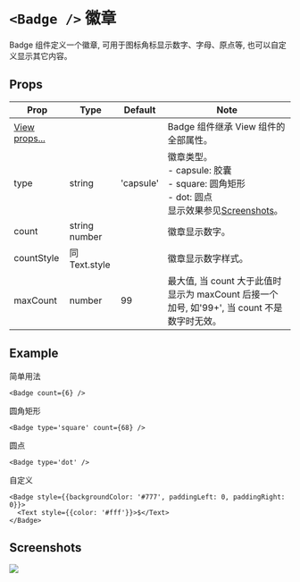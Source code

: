 # `<Badge />` 徽章
Badge 组件定义一个徽章, 可用于图标角标显示数字、字母、原点等, 也可以自定义显示其它内容。

## Props
| Prop | Type | Default | Note |
|---|---|---|---|
| [View props...](https://facebook.github.io/react-native/docs/view.html) |  |  | Badge 组件继承 View 组件的全部属性。
| type | string | 'capsule' | 徽章类型。<br/>- capsule: 胶囊<br/>- square: 圆角矩形<br/>- dot: 圆点<br/>显示效果参见[Screenshots](#screenshots)。
| count | string<br/>number |  | 徽章显示数字。
| countStyle | 同Text.style |  | 徽章显示数字样式。
| maxCount | number | 99 | 最大值, 当 count 大于此值时显示为 maxCount 后接一个加号, 如'99+', 当 count 不是数字时无效。

<!--
## Events
None.

## Methods
None.

## Static Props
None.

## Static Methods
None.
-->

## Example
简单用法
```
<Badge count={6} />
```

圆角矩形
```
<Badge type='square' count={68} />
```

圆点
```
<Badge type='dot' />
```

自定义
```
<Badge style={{backgroundColor: '#777', paddingLeft: 0, paddingRight: 0}}>
  <Text style={{color: '#fff'}}>$</Text>
</Badge>
```


## Screenshots
![](https://github.com/rilyu/teaset/blob/master/screenshots/06-Badge.png?raw=true)
